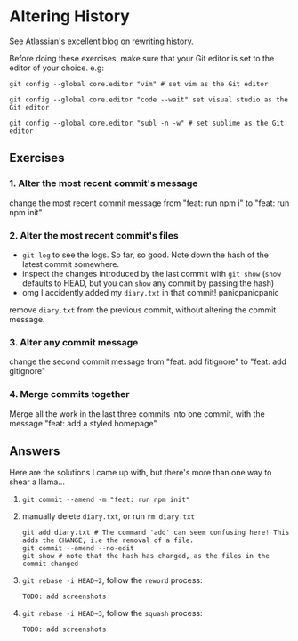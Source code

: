 # Altering History

See Atlassian's excellent blog on [rewriting history]( https://www.atlassian.com/git/tutorials/rewriting-history).

Before doing these exercises, make sure that your Git editor is set to the editor of your choice. e.g:

`git config --global core.editor "vim" # set vim as the Git editor`

`git config --global core.editor "code --wait" set visual studio as the Git editor`

`git config --global core.editor "subl -n -w" # set sublime as the Git editor`

## Exercises

### 1. Alter the most recent commit's message
change the most recent commit message from "feat: run npm i" to "feat: run npm init"

### 2. Alter the most recent commit's files
- `git log` to see the logs. So far, so good. Note down the hash of the latest commit somewhere.
- inspect the changes introduced by the last commit with `git show` (`show` defaults to HEAD, but you can `show` any commit by passing the hash)
- omg I accidently added my `diary.txt` in that commit! panicpanicpanic

remove `diary.txt` from the previous commit, without altering the commit message.

### 3. Alter any commit message
change the second commit message from "feat: add fitignore" to "feat: add gitignore"

### 4. Merge commits together
Merge all the work in the last three commits into one commit, with the message "feat: add a styled homepage"



## Answers
Here are the solutions I came up with, but there's more than one way to shear a llama...

1. `git commit --amend -m "feat: run npm init"`
1. manually delete `diary.txt`, or run `rm diary.txt`

    ```
    git add diary.txt # The command 'add' can seem confusing here! This adds the CHANGE, i.e the removal of a file.
    git commit --amend --no-edit
    git show # note that the hash has changed, as the files in the commit changed
    ```
1. `git rebase -i HEAD~2`, follow the `reword` process:
    ```
    TODO: add screenshots
    ```

1. `git rebase -i HEAD~3`, follow the `squash` process:
    ```
    TODO: add screenshots
    ```